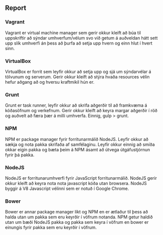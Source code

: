 ## Report

### Vagrant
Vagrant er virtual machine manager sem gerir okkur kleift að búa til uppskriftir að sýndar umhverfum/vélum svo við getum á 
auðveldan hátt sett upp slík umhverfi án þess að þurfa að setja upp hvern og einn hlut í hvert sinn.

### VirtualBox
VirtualBox er forrit sem leyfir okkur að setja upp og sjá um sýndarvélar á tölvunum og serverum. Gerir okkur kleift að stýra 
hvaða resources vélin hefur aðgang að og hversu kraftmikil hún er.

### Grunt
Grunt er task runner, leyfir okkur að skrifa aðgerðir til að framkvæma á kóðasöfnum og verkefnum. Gerir okkur kleift að
keyra margar aðgerðir í röð og auðvelt að færa þær á milli umhverfa. Einnig, gulp > grunt.

### NPM
NPM er package manager fyrir forritunarmálið NodeJS. Leyfir okkur að sækja og nota pakka skrifaða af samfélaginu.
Leyfir okkur einnig að smíða okkar eigin pakka og bæta þeim á NPM ásamt að útvega útgáfustjórnun fyrir þá pakka.

### NodeJS
NodeJS er forritunarumhverfi fyrir JavaScript forritunarmálið. NodeJS gerir okkur kleift að keyra nota nota javascript kóða
utan browsera. NodeJS byggir á V8 Javascript vélinni sem er notuð í Google Chrome.

### Bower
Bower er annar package manager líkt og NPM en er ætlaður til þess að halda utan um pakka sem eru keyrðir í vöfrum notanda.
NPM getur haldið utan um bæði NodeJS pakka og pakka sem keyra í vöfrum en bower er einungis fyrir pakka sem eru keyrðir
í vöfrum.
